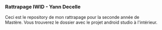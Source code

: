 ### Rattrapage IWID - Yann Decelle

Ceci est le repository de mon rattrapage pour la seconde année de Mastère. Vous trouverez le dossier avec le projet android studio à l'intérieur. 
